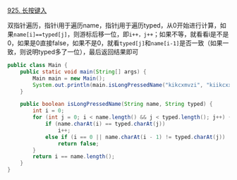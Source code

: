[925. 长按键入](https://leetcode-cn.com/problems/long-pressed-name/)

双指针遍历，指针i用于遍历name，指针j用于遍历typed，从0开始进行计算，如果`name[i]==typed[j]`，则游标后移一位，即`i++，j++`；如果不等，就看看i是不是0，如果是0直接false，如果不是0，就看`typed[j]`和`name[i-1]`是否一致（如果一致，则说明typed多了一位），最后返回结果即可

```java
public class Main {
    public static void main(String[] args) {
        Main main = new Main();
        System.out.println(main.isLongPressedName("kikcxmvzi", "kiikcxxmmvvzz"));
    }

    public boolean isLongPressedName(String name, String typed) {
        int i = 0;
        for (int j = 0; i < name.length() && j < typed.length(); j++) {
            if (name.charAt(i) == typed.charAt(j))
                i++;
            else if (i == 0 || name.charAt(i - 1) != typed.charAt(j))
                return false;
        }
        return i == name.length();
    }
}
```